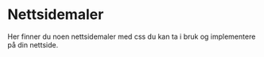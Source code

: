 # Nettsidemaler
Her finner du noen nettsidemaler med css du kan ta i bruk og implementere på din nettside.
